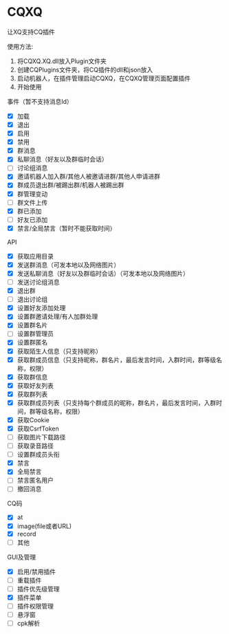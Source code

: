 # CQXQ
让XQ支持CQ插件

使用方法:
1. 将CQXQ.XQ.dll放入Plugin文件夹
2. 创建CQPlugins文件夹，将CQ插件的dll和json放入
3. 启动机器人，在插件管理启动CQXQ，在CQXQ管理页面配置插件
4. 开始使用

事件（暂不支持消息Id）
- [x] 加载
- [x] 退出
- [x] 启用
- [x] 禁用
- [x] 群消息
- [x] 私聊消息（好友以及群临时会话）
- [ ] 讨论组消息
- [x] 邀请机器人加入群/其他人被邀请进群/其他人申请进群
- [x] 群成员退出群/被踢出群/机器人被踢出群
- [x] 群管理变动
- [ ] 群文件上传
- [x] 群已添加
- [ ] 好友已添加
- [x] 禁言/全局禁言（暂时不能获取时间）

API
- [x] 获取应用目录
- [x] 发送群消息（可发本地以及网络图片）
- [x] 发送私聊消息（好友以及群临时会话）（可发本地以及网络图片）
- [ ] 发送讨论组消息
- [x] 退出群
- [ ] 退出讨论组
- [x] 设置好友添加处理
- [x] 设置群邀请处理/有人加群处理
- [x] 设置群名片
- [ ] 设置群管理员
- [x] 设置群匿名
- [x] 获取陌生人信息（只支持昵称）
- [x] 获取群成员信息（只支持昵称，群名片，最后发言时间，入群时间，群等级名称，权限）
- [x] 获取群信息
- [x] 获取好友列表
- [x] 获取群列表
- [x] 获取群成员列表（只支持每个群成员的昵称，群名片，最后发言时间，入群时间，群等级名称，权限）
- [x] 获取Cookie
- [x] 获取CsrfToken
- [ ] 获取图片下载路径
- [ ] 获取录音路径
- [ ] 设置群成员头衔
- [x] 禁言
- [x] 全局禁言
- [ ] 禁言匿名用户
- [ ] 撤回消息

CQ码
- [x] at
- [x] image(file或者URL)
- [x] record
- [ ] 其他

GUI及管理
- [x] 启用/禁用插件
- [ ] 重载插件
- [ ] 插件优先级管理
- [x] 插件菜单
- [ ] 插件权限管理
- [ ] 悬浮窗
- [ ] cpk解析
